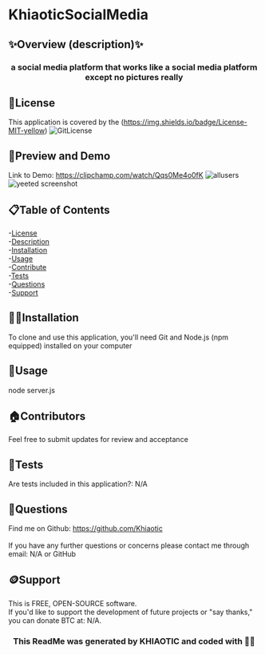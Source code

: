 # KhiaoticSocialMedia

## ✨Overview (description)✨
<h3 align="center">a social media platform that works like a social media platform except no pictures really </h3>

## 🪪License
This application is covered by the (https://img.shields.io/badge/License-MIT-yellow)
![GitLicense](https://img.shields.io/badge/License-MIT-yellow)

## 👀Preview and Demo
 
Link to Demo: https://clipchamp.com/watch/Qqs0Me4o0fK
![allusers](https://user-images.githubusercontent.com/112679225/218309716-c01435ee-14a0-4955-89bd-784ceba8a40e.jpg)
![yeeted screenshot](https://user-images.githubusercontent.com/112679225/218309718-2963aa52-d6a2-4527-9458-3954d3325508.jpg)


## 📋Table of Contents
-[License](#🪪License) <br />
-[Description](#✨Overview) <br />
-[Installation](#💢📃Installation) <br />
-[Usage](#🧰Usage) <br />
-[Contribute](#🏠Contributors) <br />
-[Tests](#🧪Tests) <br />
-[Questions](#🤔Questions) <br />
-[Support](#🪙Support) <br />


## 💢📃Installation
To clone and use this application, you'll need Git and Node.js (npm equipped) installed on your computer


## 🧰Usage
node server.js

## 🏠Contributors
Feel free to submit updates for review and acceptance

## 🧪Tests
Are tests included in this application?: N/A


## 🤔Questions
Find me on Github: https://github.com/Khiaotic <br />
<br />
If you have any further questions or concerns please contact me through email: N/A or GitHub

## 🪙Support
This is FREE, OPEN-SOURCE software. <br />
If you'd like to support the development of future projects or "say thanks," you can donate BTC at: N/A.


<h3 align="center">This ReadMe was generated by KHIAOTIC and coded with 🌈💖</h3>
